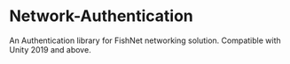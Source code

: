 # Network-Authentication
An Authentication library for FishNet networking solution.
Compatible with Unity 2019 and above.
